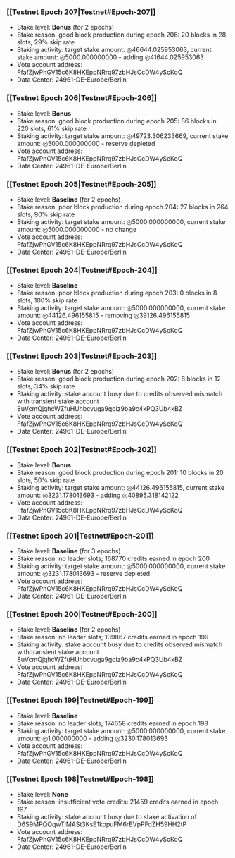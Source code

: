 ### [[Testnet Epoch 207|Testnet#Epoch-207]]
* Stake level: **Bonus** (for 2 epochs)
* Stake reason: good block production during epoch 206: 20 blocks in 28 slots, 29% skip rate
* Staking activity: target stake amount: ◎46644.025953063, current stake amount: ◎5000.000000000 - adding ◎41644.025953063
* Vote account address: FfafZjwPhGV15c6K8HKEppNRrq97zbHJsCcDW4yScKoQ
* Data Center: 24961-DE-Europe/Berlin
### [[Testnet Epoch 206|Testnet#Epoch-206]]
* Stake level: **Bonus**
* Stake reason: good block production during epoch 205: 86 blocks in 220 slots, 61% skip rate
* Staking activity: target stake amount: ◎49723.306233669, current stake amount: ◎5000.000000000 - reserve depleted
* Vote account address: FfafZjwPhGV15c6K8HKEppNRrq97zbHJsCcDW4yScKoQ
* Data Center: 24961-DE-Europe/Berlin
### [[Testnet Epoch 205|Testnet#Epoch-205]]
* Stake level: **Baseline** (for 2 epochs)
* Stake reason: poor block production during epoch 204: 27 blocks in 264 slots, 90% skip rate
* Staking activity: target stake amount: ◎5000.000000000, current stake amount: ◎5000.000000000 - no change
* Vote account address: FfafZjwPhGV15c6K8HKEppNRrq97zbHJsCcDW4yScKoQ
* Data Center: 24961-DE-Europe/Berlin
### [[Testnet Epoch 204|Testnet#Epoch-204]]
* Stake level: **Baseline**
* Stake reason: poor block production during epoch 203: 0 blocks in 8 slots, 100% skip rate
* Staking activity: target stake amount: ◎5000.000000000, current stake amount: ◎44126.496155815 - removing ◎39126.496155815
* Vote account address: FfafZjwPhGV15c6K8HKEppNRrq97zbHJsCcDW4yScKoQ
* Data Center: 24961-DE-Europe/Berlin
### [[Testnet Epoch 203|Testnet#Epoch-203]]
* Stake level: **Bonus** (for 2 epochs)
* Stake reason: good block production during epoch 202: 8 blocks in 12 slots, 34% skip rate
* Staking activity: stake account busy due to credits observed mismatch with transient stake account 8uVcmQjqhcWZfuHUhbcvuga9gqiz9ba9c4kPQ3Ub4kBZ
* Vote account address: FfafZjwPhGV15c6K8HKEppNRrq97zbHJsCcDW4yScKoQ
* Data Center: 24961-DE-Europe/Berlin
### [[Testnet Epoch 202|Testnet#Epoch-202]]
* Stake level: **Bonus**
* Stake reason: good block production during epoch 201: 10 blocks in 20 slots, 50% skip rate
* Staking activity: target stake amount: ◎44126.496155815, current stake amount: ◎3231.178013693 - adding ◎40895.318142122
* Vote account address: FfafZjwPhGV15c6K8HKEppNRrq97zbHJsCcDW4yScKoQ
* Data Center: 24961-DE-Europe/Berlin
### [[Testnet Epoch 201|Testnet#Epoch-201]]
* Stake level: **Baseline** (for 3 epochs)
* Stake reason: no leader slots; 168770 credits earned in epoch 200
* Staking activity: target stake amount: ◎5000.000000000, current stake amount: ◎3231.178013693 - reserve depleted
* Vote account address: FfafZjwPhGV15c6K8HKEppNRrq97zbHJsCcDW4yScKoQ
* Data Center: 24961-DE-Europe/Berlin
### [[Testnet Epoch 200|Testnet#Epoch-200]]
* Stake level: **Baseline** (for 2 epochs)
* Stake reason: no leader slots; 139867 credits earned in epoch 199
* Staking activity: stake account busy due to credits observed mismatch with transient stake account 8uVcmQjqhcWZfuHUhbcvuga9gqiz9ba9c4kPQ3Ub4kBZ
* Vote account address: FfafZjwPhGV15c6K8HKEppNRrq97zbHJsCcDW4yScKoQ
* Data Center: 24961-DE-Europe/Berlin
### [[Testnet Epoch 199|Testnet#Epoch-199]]
* Stake level: **Baseline**
* Stake reason: no leader slots; 174658 credits earned in epoch 198
* Staking activity: target stake amount: ◎5000.000000000, current stake amount: ◎1.000000000 - adding ◎3230.178013693
* Vote account address: FfafZjwPhGV15c6K8HKEppNRrq97zbHJsCcDW4yScKoQ
* Data Center: 24961-DE-Europe/Berlin
### [[Testnet Epoch 198|Testnet#Epoch-198]]
* Stake level: **None**
* Stake reason: insufficient vote credits: 21459 credits earned in epoch 197
* Staking activity: stake account busy due to stake activation of D6S9MPQQqwTiMASt3KsE1kopuFM6rEVpPFdZH59HH2tP
* Vote account address: FfafZjwPhGV15c6K8HKEppNRrq97zbHJsCcDW4yScKoQ
* Data Center: 24961-DE-Europe/Berlin